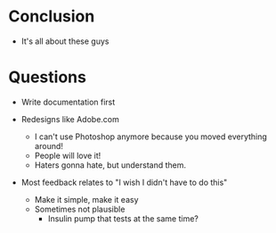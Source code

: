 # Conclusion

- It's all about these guys

# Questions

- Write documentation first

- Redesigns like Adobe.com
  - I can't use Photoshop anymore because you moved everything around!
  - People will love it!
  - Haters gonna hate, but understand them.

- Most feedback relates to "I wish I didn't have to do this"
  - Make it simple, make it easy
  - Sometimes not plausible
    - Insulin pump that tests at the same time?
